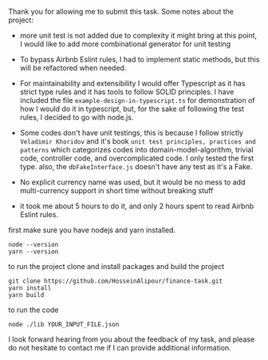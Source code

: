 Thank you for allowing me to submit this task. Some notes about the project:

- more unit test is not added due to complexity it might bring at this point, I would like to add more combinational generator for unit testing

- To bypass Airbnb Eslint rules, I had to implement static methods, but this will be refactored when needed.

- For maintainability and extensibility I would offer Typescript as it has strict type rules and it has tools to follow SOLID principles. I have included the file `example-design-in-typescript.ts` for demonstration of how I would do it in typescript, but, for the sake of following the test rules, I decided to go with node.js.

- Some codes don't have unit testings, this is because I follow strictly `Veladimir Khoridov` and it's book `unit test principles, practices and patterns` which categorizes codes into domain-model-algorithm, trivial code, controller code, and overcomplicated code. I only tested the first type. also, the `dbFakeInterface.js` doesn't have any test as it's a Fake.

- No explicit currency name was used, but it would be no mess to add multi-currency support in short time without breaking stuff

- it took me about 5 hours to do it, and only 2 hours spent to read Airbnb Eslint rules.

first make sure you have nodejs and yarn installed.

```
node --version
yarn --version
```

to run the project clone and install packages and build the project

```
git clone https://github.com/HosseinAlipour/finance-task.git
yarn install
yarn build
```

to run the code

```
node ./lib YOUR_INPUT_FILE.json
```

I look forward hearing from you about the feedback of my task, and please do not hesitate to contact me if I can provide additional information.
